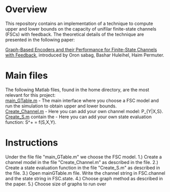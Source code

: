 # Overview
This repository contains an implementation of a technique to compute upper and lower bounds on the capacity of unifilar finite-state channels (FSCs) with feedback. The theoretical details of the technique are presented in the following paper:

[Graph-Based Encoders and their Performance for Finite-State Channels with Feedback](https://arxiv.org/abs/1907.08063), introduced by Oron sabag, Bashar Huleihel, Haim Permuter.

# Main files
The following Matlab files, found in the home directory, are the most relevant for this project:  
[main_GTable.m](https://github.com/Basharh1/Bounds_on_Finite_State_Channels/blob/master/Main_GTable.m)  -  The main interface where you choose a FSC model and run the simulation to obtain upper and lower bounds.  
[Create_Channel.m](https://github.com/Basharh1/Bounds_on_Finite_State_Channels/blob/master/Create_Channel.m) - Here you can add your own channel model: P_{Y|X,S}.  
[Create_S.m](https://github.com/Basharh1/Bounds_on_Finite_State_Channels/blob/master/Create_S.m) contain the - Here you can add your own state evaluation function: S^+ = f(S,X,Y).  

# Instructions
Under the file file "main_GTable.m" we choose the FSC model.
1.) Create a channel model in the file "Create_Channel.m" as described in the file.
2.) Create a state evaluation function in the file "Create_S.m" as described in the file.
3.) Open mainGTable.m file. Write the channel string in FSC.channel and the state string in FSC.state.
4.) Choose graph method as described in the paper.
5.) Choose size of graphs to run over

